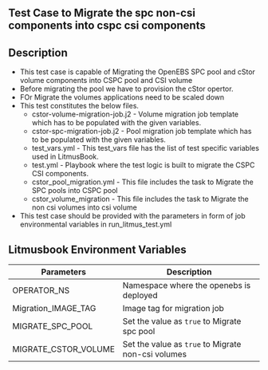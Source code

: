 ## Test Case to Migrate the spc non-csi components into cspc csi components

## Description
   - This test case is capable of Migrating the OpenEBS SPC pool and cStor volume components into CSPC pool and CSI volume
   - Before migrating the pool we have to provision the cStor opertor. 
   - FOr Migrate the volumes applications need to be scaled down
   - This test constitutes the below files.
     - cstor-volume-migration-job.j2 - Volume migration job template which has to be populated with the given variables.
     - cstor-spc-migration-job.j2 - Pool migration job template which has to be populated with the given variables.
     - test_vars.yml - This test_vars file has the list of test specific variables used in LitmusBook.
     - test.yml - Playbook where the test logic is built to migrate the CSPC CSI components.
     - cstor_pool_migration.yml - This file includes the task to Migrate the SPC pools into CSPC pool
     - cstor_volume_migration - This file includes the task to Migrate the non csi volumes into csi volume
   - This test case should be provided with the parameters in form of job environmental variables in run_litmus_test.yml

## Litmusbook Environment Variables

| Parameters              | Description                                                |
| ----------------------- | ---------------------------------------------------------- |
| OPERATOR_NS             | Namespace where the openebs is deployed                    |
| Migration_IMAGE_TAG     | Image tag for migration job                                |
| MIGRATE_SPC_POOL        | Set the value as `true` to Migrate spc pool                |
| MIGRATE_CSTOR_VOLUME    | Set the value as `true` to Migrate non-csi volumes         |
